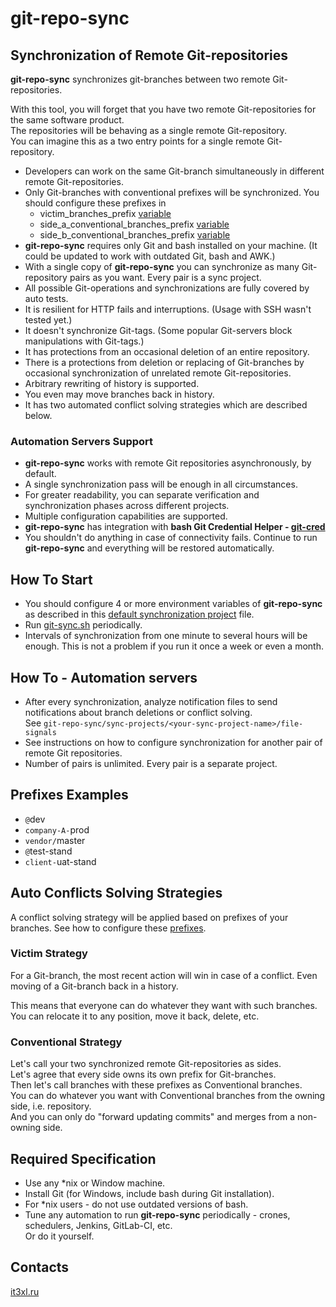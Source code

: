 # git-repo-sync

## Synchronization of Remote Git-repositories

**git-repo-sync** synchronizes git-branches between two remote Git-repositories.

With this tool, you will forget that you have two remote Git-repositories for the same software product.  
The repositories will be behaving as a single remote Git-repository.  
You can imagine this as a two entry points for a single remote Git-repository.

* Developers can work on the same Git-branch simultaneously in different remote Git-repositories.
* Only Git-branches with conventional prefixes will be synchronized. You should configure these prefixes in
  * victim_branches_prefix [variable](https://github.com/it3xl/git-repo-sync/blob/master/repo_settings/default_sync_project.sh)
  * side_a_conventional_branches_prefix [variable](https://github.com/it3xl/git-repo-sync/blob/master/repo_settings/default_sync_project.sh)
  * side_b_conventional_branches_prefix [variable](https://github.com/it3xl/git-repo-sync/blob/master/repo_settings/default_sync_project.sh)
* **git-repo-sync** requires only Git and bash installed on your machine. (It could be updated to work with outdated Git, bash and AWK.)
* With a single copy of **git-repo-sync** you can synchronize as many Git-repository pairs as you want. Every pair is a sync project.
* All possible Git-operations and synchronizations are fully covered by auto tests.
* It is resilient for HTTP fails and interruptions. (Usage with SSH wasn't tested yet.)
* It doesn't synchronize Git-tags. (Some popular Git-servers block manipulations with Git-tags.)
* It has protections from an occasional deletion of an entire repository.
* There is a protections from deletion or replacing of Git-branches by occasional synchronization of unrelated remote Git-repositories.
* Arbitrary rewriting of history is supported.
* You even may move branches back in history.
* It has two automated conflict solving strategies which are described below.

### Automation Servers Support
* **git-repo-sync** works with remote Git repositories asynchronously, by default.
* A single synchronization pass will be enough in all circumstances.
* For greater readability, you can separate verification and synchronization phases across different projects.
* Multiple configuration capabilities are supported.
* **git-repo-sync** has integration with **bash Git Credential Helper - [git-cred](https://github.com/it3xl/bash-git-credential-helper)**
* You shouldn't do anything in case of connectivity fails. Continue to run **git-repo-sync** and everything will be restored automatically.

## How To Start

* You should configure 4 or more environment variables of **git-repo-sync** as described in this [default synchronization project](https://github.com/it3xl/git-repo-sync/blob/master/repo_settings/default_sync_project.sh) file.
* Run [git-sync.sh](https://github.com/it3xl/git-repo-sync/blob/master/git-sync.sh) periodically.
* Intervals of synchronization from one minute to several hours will be enough. This is not a problem if you run it once a week or even a month.

## How To - Automation servers
* After every synchronization, analyze notification files to send notifications about branch deletions or conflict solving.  
See `git-repo-sync/sync-projects/<your-sync-project-name>/file-signals`
* See instructions on how to configure synchronization for another pair of remote Git repositories.
* Number of pairs is unlimited. Every pair is a separate project.

## Prefixes Examples

* `@`dev
* `company-A-`prod
* `vendor/`master
* `@`test-stand
* `client-`uat-stand

## Auto Conflicts Solving Strategies

A conflict solving strategy will be applied based on prefixes of your branches. See how to configure these [prefixes](https://github.com/it3xl/git-repo-sync/blob/master/repo_settings/default_sync_project.sh).

### Victim Strategy

For a Git-branch, the most recent action will win in case of a conflict. Even moving of a Git-branch back in a history.  

This means that everyone can do whatever they want with such branches.  
You can relocate it to any position, move it back, delete, etc.

### Conventional Strategy

Let's call your two synchronized remote Git-repositories as sides.  
Let's agree that every side owns its own prefix for Git-branches.  
Then let's call branches with these prefixes as Conventional branches.  
You can do whatever you want with Conventional branches from the owning side, i.e. repository.  
And you can only do "forward updating commits" and merges from a non-owning side.

## Required Specification

* Use any \*nix or Window machine.
* Install Git (for Windows, include bash during Git installation).
* For \*nix users - do not use outdated versions of bash.
* Tune any automation to run **git-repo-sync** periodically - crones, schedulers, Jenkins, GitLab-CI, etc.  
Or do it yourself.

## Contacts

[it3xl.ru](http://it3xl.ru)
